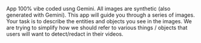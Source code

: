 App 100% vibe coded usng Gemini.
All images are synthetic (also generated with Gemini).
This app will guide you through a series of images. 
Your task is to describe the entities and objects you see in the images. 
We are trying to simplify how we should refer to various things / objects that users will want to detect/redact in their videos. 
